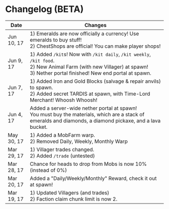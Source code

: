 # Changelog (BETA)

Date | Changes
-----|------
Jun 10, 17 | 1) Emeralds are now officially a currency! Use emeralds to buy stuff!<br/>2) ChestShops are official! You can make player shops!
Jun 9, 17 | 1) Added `/kit`s! Now with `/kit daily`, `/kit weekly`, `/kit food`.<br/>2) New Animal Farm (with new Villager) at spawn!<br/>3) Nether portal finished! New end portal at spawn.
Jun 7, 17 | 1) Added Iron and Gold Blocks (salvage & repair anvils) to spawn.<br/>2) Added secret TARDIS at spawn, with Time-Lord Merchant! Whoosh Whoosh!
Jun 4, 17 | Added a server-wide nether portal at spawn!<br/>You must buy the materials, which are a stack of emeralds and diamonds, a diamond pickaxe, and a lava bucket.
May 30, 17 | 1) Added a MobFarm warp.<br/>2) Removed Daily, Weekly, Monthly Warp
Mar 29, 17 | 1) Villager trades changed.<br/>2) Added `/trade` (untested)
Mar 28, 17 | Chance for heads to drop from Mobs is now 10% (instead of 0%)
Mar 20, 17 | Added a "Daily/Weekly/Monthly" Reward, check it out at spawn!
Mar 19, 17 | 1) Updated Villagers (and trades)<br/>2) Faction claim chunk limit is now 2.
